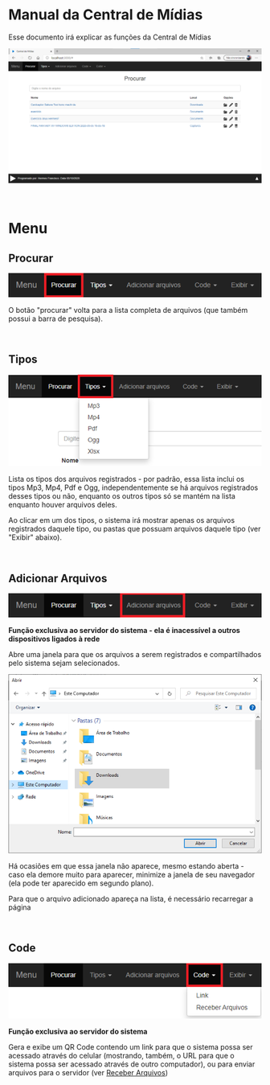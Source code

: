# Manual da Central de Mídias

Esse documento irá explicar as funções da Central de Mídias

![](./manual/Tela_inicial.png)

<br>

# Menu

## Procurar

![](./manual/menu1.png)

O botão "procurar" volta para a lista completa de arquivos (que também possui a barra de pesquisa).

<br>

## Tipos

![](./manual/menu2.png)

Lista os tipos dos arquivos registrados - por padrão, essa lista inclui os tipos Mp3, Mp4, Pdf e Ogg, independentemente se há arquivos registrados desses tipos ou não, enquanto os outros tipos só se mantém na lista enquanto houver arquivos deles.

Ao clicar em um dos tipos, o sistema irá mostrar apenas os arquivos registrados daquele tipo, ou pastas que possuam arquivos daquele tipo (ver "Exibir" abaixo).

<br>

## Adicionar Arquivos

![](./manual/menu3.png)

**Função exclusiva ao servidor do sistema - ela é inacessível a outros dispositivos ligados à rede**

Abre uma janela para que os arquivos a serem registrados e compartilhados pelo sistema sejam selecionados.

<img src='./manual/registrar.png'>

Há ocasiões em que essa janela não aparece, mesmo estando aberta - caso ela demore muito para aparecer, minimize a janela de seu navegador (ela pode ter aparecido em segundo plano).

Para que o arquivo adicionado apareça na lista, é necessário recarregar a página

<br>

## Code

![](./manual/menu4.png)

**Função exclusiva ao servidor do sistema**

Gera e exibe um QR Code contendo um link para que o sistema possa ser acessado através do celular (mostrando, também, o URL para que o sistema possa ser acessado através de outro computador), ou para enviar arquivos para o servidor (ver [Receber Arquivos](./manual/upload.md))
